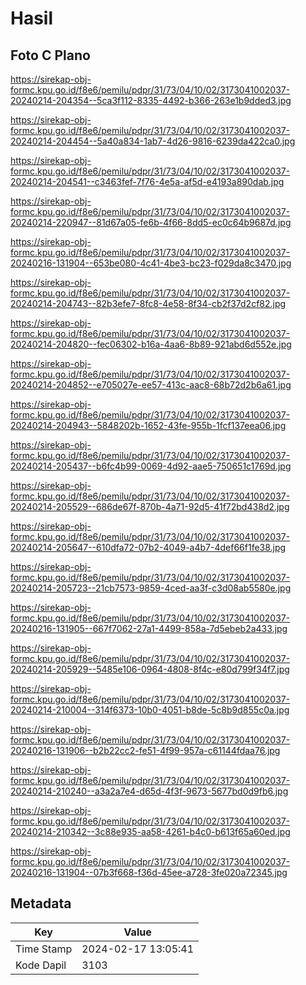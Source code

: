 # Hasil

## Foto C Plano

https://sirekap-obj-formc.kpu.go.id/f8e6/pemilu/pdpr/31/73/04/10/02/3173041002037-20240214-204354--5ca3f112-8335-4492-b366-263e1b9dded3.jpg

https://sirekap-obj-formc.kpu.go.id/f8e6/pemilu/pdpr/31/73/04/10/02/3173041002037-20240214-204454--5a40a834-1ab7-4d26-9816-6239da422ca0.jpg

https://sirekap-obj-formc.kpu.go.id/f8e6/pemilu/pdpr/31/73/04/10/02/3173041002037-20240214-204541--c3463fef-7f76-4e5a-af5d-e4193a890dab.jpg

https://sirekap-obj-formc.kpu.go.id/f8e6/pemilu/pdpr/31/73/04/10/02/3173041002037-20240214-220947--81d67a05-fe6b-4f66-8dd5-ec0c64b9687d.jpg

https://sirekap-obj-formc.kpu.go.id/f8e6/pemilu/pdpr/31/73/04/10/02/3173041002037-20240216-131904--653be080-4c41-4be3-bc23-f029da8c3470.jpg

https://sirekap-obj-formc.kpu.go.id/f8e6/pemilu/pdpr/31/73/04/10/02/3173041002037-20240214-204743--82b3efe7-8fc8-4e58-8f34-cb2f37d2cf82.jpg

https://sirekap-obj-formc.kpu.go.id/f8e6/pemilu/pdpr/31/73/04/10/02/3173041002037-20240214-204820--fec06302-b16a-4aa6-8b89-921abd6d552e.jpg

https://sirekap-obj-formc.kpu.go.id/f8e6/pemilu/pdpr/31/73/04/10/02/3173041002037-20240214-204852--e705027e-ee57-413c-aac8-68b72d2b6a61.jpg

https://sirekap-obj-formc.kpu.go.id/f8e6/pemilu/pdpr/31/73/04/10/02/3173041002037-20240214-204943--5848202b-1652-43fe-955b-1fcf137eea06.jpg

https://sirekap-obj-formc.kpu.go.id/f8e6/pemilu/pdpr/31/73/04/10/02/3173041002037-20240214-205437--b6fc4b99-0069-4d92-aae5-750651c1769d.jpg

https://sirekap-obj-formc.kpu.go.id/f8e6/pemilu/pdpr/31/73/04/10/02/3173041002037-20240214-205529--686de67f-870b-4a71-92d5-41f72bd438d2.jpg

https://sirekap-obj-formc.kpu.go.id/f8e6/pemilu/pdpr/31/73/04/10/02/3173041002037-20240214-205647--610dfa72-07b2-4049-a4b7-4def66f1fe38.jpg

https://sirekap-obj-formc.kpu.go.id/f8e6/pemilu/pdpr/31/73/04/10/02/3173041002037-20240214-205723--21cb7573-9859-4ced-aa3f-c3d08ab5580e.jpg

https://sirekap-obj-formc.kpu.go.id/f8e6/pemilu/pdpr/31/73/04/10/02/3173041002037-20240216-131905--667f7062-27a1-4499-858a-7d5ebeb2a433.jpg

https://sirekap-obj-formc.kpu.go.id/f8e6/pemilu/pdpr/31/73/04/10/02/3173041002037-20240214-205929--5485e106-0964-4808-8f4c-e80d799f34f7.jpg

https://sirekap-obj-formc.kpu.go.id/f8e6/pemilu/pdpr/31/73/04/10/02/3173041002037-20240214-210004--314f6373-10b0-4051-b8de-5c8b9d855c0a.jpg

https://sirekap-obj-formc.kpu.go.id/f8e6/pemilu/pdpr/31/73/04/10/02/3173041002037-20240216-131906--b2b22cc2-fe51-4f99-957a-c61144fdaa76.jpg

https://sirekap-obj-formc.kpu.go.id/f8e6/pemilu/pdpr/31/73/04/10/02/3173041002037-20240214-210240--a3a2a7e4-d65d-4f3f-9673-5677bd0d9fb6.jpg

https://sirekap-obj-formc.kpu.go.id/f8e6/pemilu/pdpr/31/73/04/10/02/3173041002037-20240214-210342--3c88e935-aa58-4261-b4c0-b613f65a60ed.jpg

https://sirekap-obj-formc.kpu.go.id/f8e6/pemilu/pdpr/31/73/04/10/02/3173041002037-20240216-131904--07b3f668-f36d-45ee-a728-3fe020a72345.jpg


## Metadata

| Key        | Value               |
| ---------- | ------------------- |
| Time Stamp | 2024-02-17 13:05:41 |
| Kode Dapil | 3103                |




